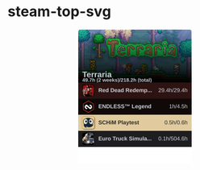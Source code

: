# steam-top-svg

<!-- steam-svg-start -->
<p align="center"><a href="http://steamcommunity.com/profiles/76561198062644260"><img src="https://raw.githubusercontent.com/beam41/steam-top-svg/main/steam-1717933908932.svg" height="265"/></a></p>
<!-- steam-svg-end -->
